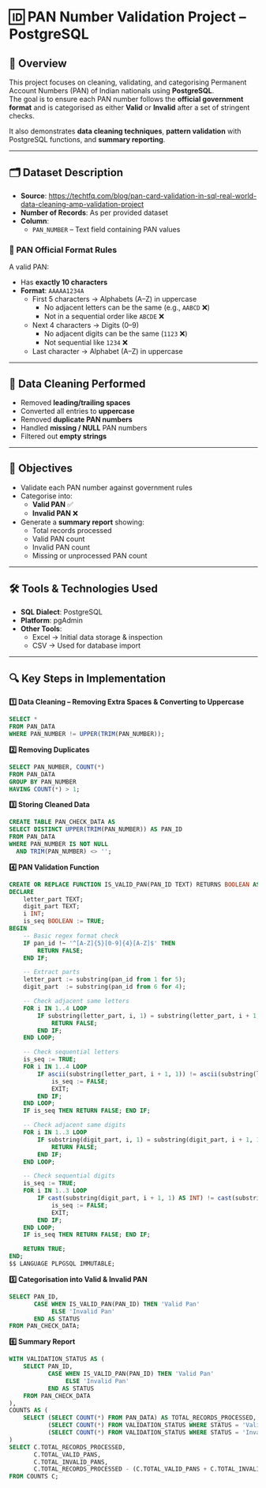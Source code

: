 # 🆔 PAN Number Validation Project – PostgreSQL  
## 📖 Overview  
This project focuses on cleaning, validating, and categorising Permanent Account Numbers (PAN) of Indian nationals using **PostgreSQL**.  
The goal is to ensure each PAN number follows the **official government format** and is categorised as either **Valid** or **Invalid** after a set of stringent checks.  

It also demonstrates **data cleaning techniques**, **pattern validation** with PostgreSQL functions, and **summary reporting**.

---

## 🗂️ Dataset Description  
- **Source**: https://techtfq.com/blog/pan-card-validation-in-sql-real-world-data-cleaning-amp-validation-project
- **Number of Records**: As per provided dataset  
- **Column**:  
  - `PAN_NUMBER` – Text field containing PAN values  

### 📌 PAN Official Format Rules
A valid PAN:  
- Has **exactly 10 characters**  
- **Format**: `AAAAA1234A`  
  - First 5 characters → Alphabets (A–Z) in uppercase  
    - No adjacent letters can be the same (e.g., `AABCD` ❌)  
    - Not in a sequential order like `ABCDE` ❌  
  - Next 4 characters → Digits (0–9)  
    - No adjacent digits can be the same (`1123` ❌)  
    - Not sequential like `1234` ❌  
  - Last character → Alphabet (A–Z) in uppercase  

---

## 🧹 Data Cleaning Performed  
- Removed **leading/trailing spaces**  
- Converted all entries to **uppercase**  
- Removed **duplicate PAN numbers**  
- Handled **missing / NULL** PAN numbers  
- Filtered out **empty strings**  

---

## 🎯 Objectives  
- Validate each PAN number against government rules  
- Categorise into:
  - **Valid PAN** ✅  
  - **Invalid PAN** ❌  
- Generate a **summary report** showing:  
  - Total records processed  
  - Valid PAN count  
  - Invalid PAN count  
  - Missing or unprocessed PAN count  

---

## 🛠️ Tools & Technologies Used  
- **SQL Dialect**: PostgreSQL  
- **Platform**: pgAdmin  
- **Other Tools**:  
  - Excel → Initial data storage & inspection  
  - CSV → Used for database import  

---

## 🔍 Key Steps in Implementation  

**1️⃣ Data Cleaning – Removing Extra Spaces & Converting to Uppercase**  
```sql
SELECT *
FROM PAN_DATA
WHERE PAN_NUMBER != UPPER(TRIM(PAN_NUMBER));
```

**2️⃣ Removing Duplicates**  
```sql
SELECT PAN_NUMBER, COUNT(*)
FROM PAN_DATA
GROUP BY PAN_NUMBER
HAVING COUNT(*) > 1;
```

**3️⃣ Storing Cleaned Data**  
```sql
CREATE TABLE PAN_CHECK_DATA AS
SELECT DISTINCT UPPER(TRIM(PAN_NUMBER)) AS PAN_ID
FROM PAN_DATA
WHERE PAN_NUMBER IS NOT NULL
  AND TRIM(PAN_NUMBER) <> '';
```

**4️⃣ PAN Validation Function**  
```sql
CREATE OR REPLACE FUNCTION IS_VALID_PAN(PAN_ID TEXT) RETURNS BOOLEAN AS $$
DECLARE
    letter_part TEXT;
    digit_part TEXT;
    i INT;
    is_seq BOOLEAN := TRUE;
BEGIN
    -- Basic regex format check
    IF pan_id !~ '^[A-Z]{5}[0-9]{4}[A-Z]$' THEN
        RETURN FALSE;
    END IF;

    -- Extract parts
    letter_part := substring(pan_id from 1 for 5);
    digit_part  := substring(pan_id from 6 for 4);

    -- Check adjacent same letters
    FOR i IN 1..4 LOOP
        IF substring(letter_part, i, 1) = substring(letter_part, i + 1, 1) THEN
            RETURN FALSE;
        END IF;
    END LOOP;

    -- Check sequential letters
    is_seq := TRUE;
    FOR i IN 1..4 LOOP
        IF ascii(substring(letter_part, i + 1, 1)) != ascii(substring(letter_part, i, 1)) + 1 THEN
            is_seq := FALSE;
            EXIT;
        END IF;
    END LOOP;
    IF is_seq THEN RETURN FALSE; END IF;

    -- Check adjacent same digits
    FOR i IN 1..3 LOOP
        IF substring(digit_part, i, 1) = substring(digit_part, i + 1, 1) THEN
            RETURN FALSE;
        END IF;
    END LOOP;

    -- Check sequential digits
    is_seq := TRUE;
    FOR i IN 1..3 LOOP
        IF cast(substring(digit_part, i + 1, 1) AS INT) != cast(substring(digit_part, i, 1) AS INT) + 1 THEN
            is_seq := FALSE;
            EXIT;
        END IF;
    END LOOP;
    IF is_seq THEN RETURN FALSE; END IF;

    RETURN TRUE;
END;
$$ LANGUAGE PLPGSQL IMMUTABLE;
```

**5️⃣ Categorisation into Valid & Invalid PAN**  
```sql
SELECT PAN_ID,
       CASE WHEN IS_VALID_PAN(PAN_ID) THEN 'Valid Pan'
            ELSE 'Invalid Pan'
       END AS STATUS
FROM PAN_CHECK_DATA;
```

**6️⃣ Summary Report**  
```sql
WITH VALIDATION_STATUS AS (
    SELECT PAN_ID,
           CASE WHEN IS_VALID_PAN(PAN_ID) THEN 'Valid Pan'
                ELSE 'Invalid Pan'
           END AS STATUS
    FROM PAN_CHECK_DATA
),
COUNTS AS (
    SELECT (SELECT COUNT(*) FROM PAN_DATA) AS TOTAL_RECORDS_PROCESSED,
           (SELECT COUNT(*) FROM VALIDATION_STATUS WHERE STATUS = 'Valid Pan') AS TOTAL_VALID_PANS,
           (SELECT COUNT(*) FROM VALIDATION_STATUS WHERE STATUS = 'Invalid Pan') AS TOTAL_INVALID_PANS
)
SELECT C.TOTAL_RECORDS_PROCESSED,
       C.TOTAL_VALID_PANS,
       C.TOTAL_INVALID_PANS,
       C.TOTAL_RECORDS_PROCESSED - (C.TOTAL_VALID_PANS + C.TOTAL_INVALID_PANS) AS MISSING_OR_UNPROCESSED
FROM COUNTS C;


